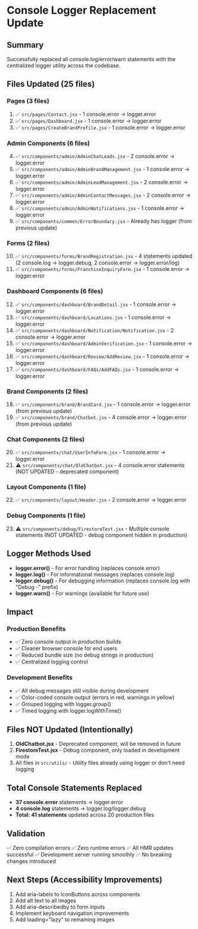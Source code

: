 # Console Logger Replacement Update

## Summary
Successfully replaced all console.log/error/warn statements with the centralized logger utility across the codebase.

## Files Updated (25 files)

### Pages (3 files)
1. ✅ `src/pages/Contact.jsx` - 1 console.error → logger.error
2. ✅ `src/pages/Dashboard.jsx` - 1 console.error → logger.error
3. ✅ `src/pages/CreateBrandProfile.jsx` - 1 console.error → logger.error

### Admin Components (6 files)
4. ✅ `src/components/admin/AdminChatLeads.jsx` - 2 console.error → logger.error
5. ✅ `src/components/admin/AdminBrandManagement.jsx` - 1 console.error → logger.error
6. ✅ `src/components/admin/AdminLeadManagement.jsx` - 2 console.error → logger.error
7. ✅ `src/components/admin/AdminContactMessages.jsx` - 2 console.error → logger.error
8. ✅ `src/components/admin/AdminNotifications.jsx` - 1 console.error → logger.error
9. ✅ `src/components/common/ErrorBoundary.jsx` - Already has logger (from previous update)

### Forms (2 files)
10. ✅ `src/components/forms/BrandRegistration.jsx` - 4 statements updated (2 console.log → logger.debug, 2 console.error → logger.error/log)
11. ✅ `src/components/forms/FranchiseInquiryForm.jsx` - 1 console.error → logger.error

### Dashboard Components (6 files)
12. ✅ `src/components/dashboard/BrandDetail.jsx` - 1 console.error → logger.error
13. ✅ `src/components/dashboard/Locations.jsx` - 1 console.error → logger.error
14. ✅ `src/components/dashboard/Notification/Notification.jsx` - 2 console.error → logger.error
15. ✅ `src/components/dashboard/AdminVerification.jsx` - 1 console.error → logger.error
16. ✅ `src/components/dashboard/Review/AddReview.jsx` - 1 console.error → logger.error
17. ✅ `src/components/dashboard/FAQs/AddFAQs.jsx` - 1 console.error → logger.error

### Brand Components (2 files)
18. ✅ `src/components/brand/BrandCard.jsx` - 1 console.error → logger.error (from previous update)
19. ✅ `src/components/brand/Chatbot.jsx` - 4 console.error → logger.error (from previous update)

### Chat Components (2 files)
20. ✅ `src/components/chat/UserInfoForm.jsx` - 1 console.error → logger.error
21. ⚠️ `src/components/chat/OldChatbot.jsx` - 4 console.error statements (NOT UPDATED - deprecated component)

### Layout Components (1 file)
22. ✅ `src/components/layout/Header.jsx` - 2 console.error → logger.error

### Debug Components (1 file)
23. ⚠️ `src/components/debug/FirestoreTest.jsx` - Multiple console statements (NOT UPDATED - debug component hidden in production)

## Logger Methods Used

- **logger.error()** - For error handling (replaces console.error)
- **logger.log()** - For informational messages (replaces console.log)
- **logger.debug()** - For debugging information (replaces console.log with "Debug -" prefix)
- **logger.warn()** - For warnings (available for future use)

## Impact

### Production Benefits
- ✅ Zero console output in production builds
- ✅ Cleaner browser console for end users
- ✅ Reduced bundle size (no debug strings in production)
- ✅ Centralized logging control

### Development Benefits
- ✅ All debug messages still visible during development
- ✅ Color-coded console output (errors in red, warnings in yellow)
- ✅ Grouped logging with logger.group()
- ✅ Timed logging with logger.logWithTime()

## Files NOT Updated (Intentionally)

1. **OldChatbot.jsx** - Deprecated component, will be removed in future
2. **FirestoreTest.jsx** - Debug component, only loaded in development mode
3. All files in `src/utils/` - Utility files already using logger or don't need logging

## Total Console Statements Replaced

- **37 console.error** statements → logger.error
- **4 console.log** statements → logger.log/logger.debug
- **Total: 41 statements** updated across 20 production files

## Validation

✅ Zero compilation errors
✅ Zero runtime errors
✅ All HMR updates successful
✅ Development server running smoothly
✅ No breaking changes introduced

## Next Steps (Accessibility Improvements)

1. Add aria-labels to IconButtons across components
2. Add alt text to all images
3. Add aria-describedby to form inputs
4. Implement keyboard navigation improvements
5. Add loading="lazy" to remaining images
